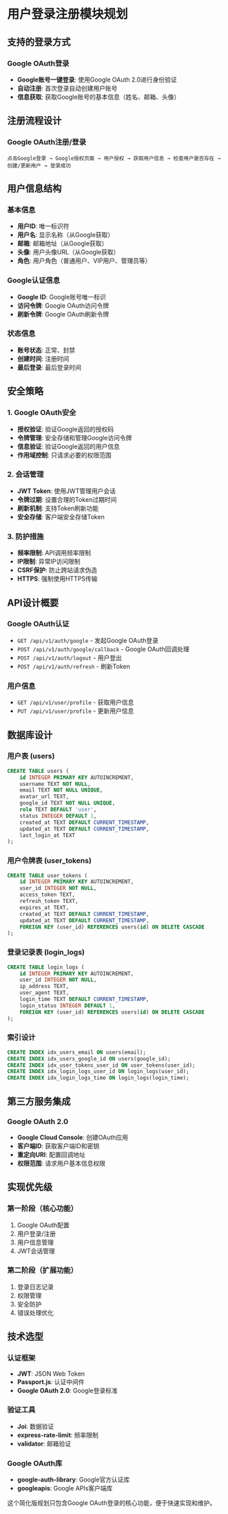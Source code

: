 # 用户登录注册模块规划

## 支持的登录方式

### Google OAuth登录
- **Google账号一键登录**: 使用Google OAuth 2.0进行身份验证
- **自动注册**: 首次登录自动创建用户账号
- **信息获取**: 获取Google账号的基本信息（姓名、邮箱、头像）

## 注册流程设计

### Google OAuth注册/登录
```
点击Google登录 → Google授权页面 → 用户授权 → 获取用户信息 → 检查用户是否存在 → 创建/更新用户 → 登录成功
```

## 用户信息结构

### 基本信息
- **用户ID**: 唯一标识符
- **用户名**: 显示名称（从Google获取）
- **邮箱**: 邮箱地址（从Google获取）
- **头像**: 用户头像URL（从Google获取）
- **角色**: 用户角色（普通用户、VIP用户、管理员等）

### Google认证信息
- **Google ID**: Google账号唯一标识
- **访问令牌**: Google OAuth访问令牌
- **刷新令牌**: Google OAuth刷新令牌

### 状态信息
- **账号状态**: 正常、封禁
- **创建时间**: 注册时间
- **最后登录**: 最后登录时间

## 安全策略

### 1. Google OAuth安全
- **授权验证**: 验证Google返回的授权码
- **令牌管理**: 安全存储和管理Google访问令牌
- **信息验证**: 验证Google返回的用户信息
- **作用域控制**: 只请求必要的权限范围

### 2. 会话管理
- **JWT Token**: 使用JWT管理用户会话
- **令牌过期**: 设置合理的Token过期时间
- **刷新机制**: 支持Token刷新功能
- **安全存储**: 客户端安全存储Token

### 3. 防护措施
- **频率限制**: API调用频率限制
- **IP限制**: 异常IP访问限制
- **CSRF保护**: 防止跨站请求伪造
- **HTTPS**: 强制使用HTTPS传输

## API设计概要

### Google OAuth认证
- `GET /api/v1/auth/google` - 发起Google OAuth登录
- `POST /api/v1/auth/google/callback` - Google OAuth回调处理
- `POST /api/v1/auth/logout` - 用户登出
- `POST /api/v1/auth/refresh` - 刷新Token

### 用户信息
- `GET /api/v1/user/profile` - 获取用户信息
- `PUT /api/v1/user/profile` - 更新用户信息

## 数据库设计

### 用户表 (users)
```sql
CREATE TABLE users (
    id INTEGER PRIMARY KEY AUTOINCREMENT,
    username TEXT NOT NULL,
    email TEXT NOT NULL UNIQUE,
    avatar_url TEXT,
    google_id TEXT NOT NULL UNIQUE,
    role TEXT DEFAULT 'user',
    status INTEGER DEFAULT 1,
    created_at TEXT DEFAULT CURRENT_TIMESTAMP,
    updated_at TEXT DEFAULT CURRENT_TIMESTAMP,
    last_login_at TEXT
);
```

### 用户令牌表 (user_tokens)
```sql
CREATE TABLE user_tokens (
    id INTEGER PRIMARY KEY AUTOINCREMENT,
    user_id INTEGER NOT NULL,
    access_token TEXT,
    refresh_token TEXT,
    expires_at TEXT,
    created_at TEXT DEFAULT CURRENT_TIMESTAMP,
    updated_at TEXT DEFAULT CURRENT_TIMESTAMP,
    FOREIGN KEY (user_id) REFERENCES users(id) ON DELETE CASCADE
);
```

### 登录记录表 (login_logs)
```sql
CREATE TABLE login_logs (
    id INTEGER PRIMARY KEY AUTOINCREMENT,
    user_id INTEGER NOT NULL,
    ip_address TEXT,
    user_agent TEXT,
    login_time TEXT DEFAULT CURRENT_TIMESTAMP,
    login_status INTEGER DEFAULT 1,
    FOREIGN KEY (user_id) REFERENCES users(id) ON DELETE CASCADE
);
```

### 索引设计
```sql
CREATE INDEX idx_users_email ON users(email);
CREATE INDEX idx_users_google_id ON users(google_id);
CREATE INDEX idx_user_tokens_user_id ON user_tokens(user_id);
CREATE INDEX idx_login_logs_user_id ON login_logs(user_id);
CREATE INDEX idx_login_logs_time ON login_logs(login_time);
```

## 第三方服务集成

### Google OAuth 2.0
- **Google Cloud Console**: 创建OAuth应用
- **客户端ID**: 获取客户端ID和密钥
- **重定向URI**: 配置回调地址
- **权限范围**: 请求用户基本信息权限

## 实现优先级

### 第一阶段（核心功能）
1. Google OAuth配置
2. 用户登录/注册
3. 用户信息管理
4. JWT会话管理

### 第二阶段（扩展功能）
1. 登录日志记录
2. 权限管理
3. 安全防护
4. 错误处理优化

## 技术选型

### 认证框架
- **JWT**: JSON Web Token
- **Passport.js**: 认证中间件
- **Google OAuth 2.0**: Google登录标准

### 验证工具
- **Joi**: 数据验证
- **express-rate-limit**: 频率限制
- **validator**: 邮箱验证

### Google OAuth库
- **google-auth-library**: Google官方认证库
- **googleapis**: Google APIs客户端库

这个简化版规划只包含Google OAuth登录的核心功能，便于快速实现和维护。 